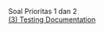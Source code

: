 Soal Prioritas 1 dan 2 <br>
[(3) Testing Documentation](https://docs.google.com/spreadsheets/d/1Vp0th-PdNQERhC2MiPSliRavNP76xtIWDo31H5nP0K8/edit?usp=sharing)
